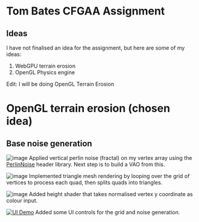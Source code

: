 # Tom Bates CFGAA Assignment

## Ideas

I have not finalised an idea for the assignment, but here are some of my ideas:


1. WebGPU terrain erosion
2. OpenGL Physics engine

Edit: I will be doing OpenGL Terrain Erosion

# OpenGL terrain erosion (chosen idea)

## Base noise generation

![image](https://github.com/user-attachments/assets/c4078c79-37fa-4614-a425-e48d06364d7a)
Applied vertical perlin noise (fractal) on my vertex array using the [PerlinNoise](https://github.com/Reputeless/PerlinNoise) header library. Next step is to build a VAO from this.



![image](https://github.com/user-attachments/assets/2b8ff2f1-6c0c-489e-90a9-5c6d2fc40d3d)
Implemented triangle mesh rendering by looping over the grid of vertices to process each quad, then splits quads into triangles.



![image](https://github.com/user-attachments/assets/a18b0b55-aa3d-4e60-bcf3-327040691784)
Added height shader that takes normalised vertex y coordinate as colour input.


[![UI Demo](https://markdown-videos-api.jorgenkh.no/url?url=https%3A%2F%2Fwww.youtube.com%2Fwatch%3Fv%3D9tNtFw8fZuY)](https://www.youtube.com/watch?v=9tNtFw8fZuY)
Added some UI controls for the grid and noise generation.
